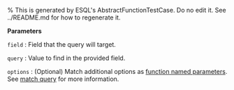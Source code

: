 % This is generated by ESQL's AbstractFunctionTestCase. Do no edit it. See ../README.md for how to regenerate it.

**Parameters**

`field`
:   Field that the query will target.

`query`
:   Value to find in the provided field.

`options`
:   (Optional) Match additional options as [function named parameters](/reference/query-languages/esql/esql-syntax.md#esql-function-named-params). See [match query](/reference/query-languages/query-dsl-match-query.md) for more information.

